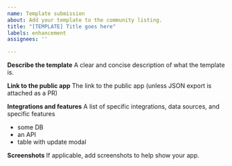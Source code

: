 ```yaml
---
name: Template submission
about: Add your template to the community listing.
title: "[TEMPLATE] Title goes here"
labels: enhancement
assignees: ''

---
```


**Describe the template**
A clear and concise description of what the template is.

**Link to the public app**
The link to the public app (unless JSON export is attached as a PR)

**Integrations and features**
A list of specific integrations, data sources, and specific features
 - some DB
 - an API
 - table with update modal

**Screenshots**
If applicable, add screenshots to help show your app.
